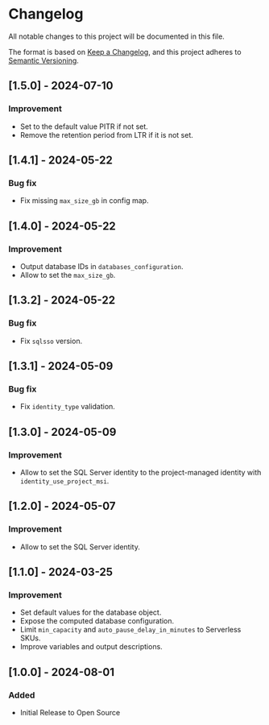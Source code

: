 <!-- markdownlint-disable-file MD024 MD041 -->
# Changelog

All notable changes to this project will be documented in this file.

The format is based on [Keep a Changelog](https://keepachangelog.com/en/1.0.0/),
and this project adheres to [Semantic Versioning](https://semver.org/spec/v2.0.0.html).

## [1.5.0] - 2024-07-10

### Improvement

- Set to the default value PITR if not set.
- Remove the retention period from LTR if it is not set.

## [1.4.1] - 2024-05-22

### Bug fix

- Fix missing `max_size_gb` in config map.

## [1.4.0] - 2024-05-22

### Improvement

- Output database IDs in `databases_configuration`.
- Allow to set the `max_size_gb`.

## [1.3.2] - 2024-05-22

### Bug fix

- Fix `sqlsso` version.

## [1.3.1] - 2024-05-09

### Bug fix

- Fix `identity_type` validation.

## [1.3.0] - 2024-05-09

### Improvement

- Allow to set the SQL Server identity to the project-managed identity with `identity_use_project_msi`.

## [1.2.0] - 2024-05-07

### Improvement

- Allow to set the SQL Server identity.

## [1.1.0] - 2024-03-25

### Improvement

- Set default values for the database object.
- Expose the computed database configuration.
- Limit `min_capacity` and `auto_pause_delay_in_minutes` to Serverless SKUs.
- Improve variables and output descriptions.

## [1.0.0] - 2024-08-01

### Added

- Initial Release to Open Source
